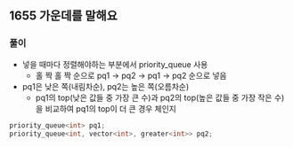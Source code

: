 ## 1655 가운데를 말해요

### 풀이
- 넣을 때마다 정렬해야하는 부분에서 priority_queue 사용
  - 홀 짝 홀 짝 순으로 pq1 -> pq2 -> pq1 -> pq2 순으로 넣음
- pq1은 낮은 쪽(내림차순), pq2는 높은 쪽(오름차순)
  - pq1의 top(낮은 값들 중 가장 큰 수)과 pq2의 top(높은 값들 중 가장 작은 수)을 비교하여 pq1의 top이 더 큰 경우 체인지
```c++
priority_queue<int> pq1;
priority_queue<int, vector<int>, greater<int>> pq2;
```
